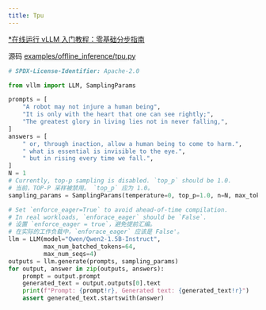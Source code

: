 ```yaml
---
title: Tpu
---
```


[*在线运行 vLLM 入门教程：零基础分步指南](https://openbayes.com/console/public/tutorials/rXxb5fZFr29?utm_source=vLLM-CNdoc&utm_medium=vLLM-CNdoc-V1&utm_campaign=vLLM-CNdoc-V1-25ap)

源码 [examples/offline_inference/tpu.py](https://github.com/vllm-project/vllm/blob/main/examples/offline_inference/tpu.py)

```python
# SPDX-License-Identifier: Apache-2.0

from vllm import LLM, SamplingParams

prompts = [
    "A robot may not injure a human being",
    "It is only with the heart that one can see rightly;",
    "The greatest glory in living lies not in never falling,",
]
answers = [
    " or, through inaction, allow a human being to come to harm.",
    " what is essential is invisible to the eye.",
    " but in rising every time we fall.",
]
N = 1
# Currently, top-p sampling is disabled. `top_p` should be 1.0.
# 当前，TOP-P 采样被禁用。 `top_p` 应为 1.0。
sampling_params = SamplingParams(temperature=0, top_p=1.0, n=N, max_tokens=16)

# Set `enforce_eager=True` to avoid ahead-of-time compilation.
# In real workloads, `enforace_eager` should be `False`.
# 设置 `enforce_eager = true`，避免提前汇编。
# 在实际的工作负载中，`enforace_eager` 应该是 False'。
llm = LLM(model="Qwen/Qwen2-1.5B-Instruct",
          max_num_batched_tokens=64,
          max_num_seqs=4)
outputs = llm.generate(prompts, sampling_params)
for output, answer in zip(outputs, answers):
    prompt = output.prompt
    generated_text = output.outputs[0].text
    print(f"Prompt: {prompt!r}, Generated text: {generated_text!r}")
    assert generated_text.startswith(answer)

```
